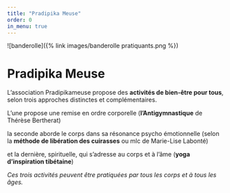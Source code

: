 ```yaml
---
title: "Pradipika Meuse"
order: 0
in_menu: true
---
```

![banderolle]({% link images/banderolle pratiquants.png %})

# Pradipika Meuse

L’association Pradipikameuse propose des **activités de bien-être pour tous**, selon trois approches distinctes et complémentaires. 

L’une propose une remise en ordre corporelle (**l’Antigymnastique** de Thérèse Bertherat)

la seconde aborde le corps dans sa résonance psycho émotionnelle (selon la **méthode de libération des cuirasses** ou mlc de Marie-Lise Labonté) 

et la dernière, spirituelle, qui s’adresse au corps et à l’âme (**yoga d’inspiration tibétaine**)

*Ces trois activités peuvent être pratiquées par tous les corps et à tous les âges.* 